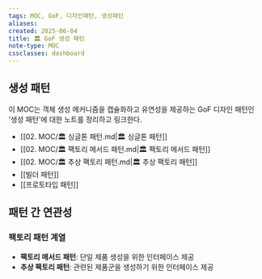 ```yaml
---
tags: MOC, GoF, 디자인패턴, 생성패턴
aliases:
created: 2025-06-04
title: 🏛️ GoF 생성 패턴
note-type: MOC
cssclasses: dashboard
---
```


## 생성 패턴

이 MOC는 객체 생성 메커니즘을 캡슐화하고 유연성을 제공하는 GoF 디자인 패턴인 '생성 패턴'에 대한 노트를 정리하고 링크한다.

- [[02. MOC/🏛️ 싱글톤 패턴.md|🏛️ 싱글톤 패턴]]
- [[02. MOC/🏛️ 팩토리 메서드 패턴.md|🏛️ 팩토리 메서드 패턴]]
- [[02. MOC/🏛️ 추상 팩토리 패턴.md|🏛️ 추상 팩토리 패턴]]
- [[빌더 패턴]]
- [[프로토타입 패턴]]

## 패턴 간 연관성

### 팩토리 패턴 계열
- **팩토리 메서드 패턴**: 단일 제품 생성을 위한 인터페이스 제공
- **추상 팩토리 패턴**: 관련된 제품군을 생성하기 위한 인터페이스 제공

 